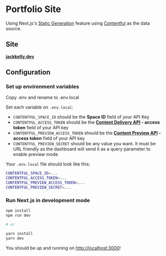 # Portfolio Site

Using Next.js's [Static Generation](https://nextjs.org/docs/basic-features/pages) feature using [Contentful](https://www.contentful.com/) as the data source.

## Site

**[jackkelly.dev](https://jackkelly.dev/)**

## Configuration

### Set up environment variables

Copy .env and rename to .env.local

Set each variable on `.env.local`:

- `CONTENTFUL_SPACE_ID` should be the **Space ID** field of your API Key
- `CONTENTFUL_ACCESS_TOKEN` should be the **[Content Delivery API](https://www.contentful.com/developers/docs/references/content-delivery-api/) - access token** field of your API key
- `CONTENTFUL_PREVIEW_ACCESS_TOKEN` should be the **[Content Preview API](https://www.contentful.com/developers/docs/references/content-preview-api/) - access token** field of your API key
- `CONTENTFUL_PREVIEW_SECRET` should be any value you want. It must be URL friendly as the dashboard will send it as a query parameter to enable preview mode

Your `.env.local` file should look like this:

```bash
CONTENTFUL_SPACE_ID=...
CONTENTFUL_ACCESS_TOKEN=...
CONTENTFUL_PREVIEW_ACCESS_TOKEN=...
CONTENTFUL_PREVIEW_SECRET=...
```

### Run Next.js in development mode

```bash
npm install
npm run dev

# or

yarn install
yarn dev
```

You should be up and running on [http://localhost:3000](http://localhost:3000)!

